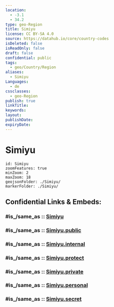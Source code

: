 ```yaml
---
location:
  - -3.1
  - 34.2
type: geo-Region
title: Simiyu
license: CC BY-SA 4.0
source: https://datahub.io/core/country-codes
isDeleted: false
isReadOnly: false
draft: false
confidential: public
tags:
  - geo/Country/Region
aliases:
  - Simiyu
Languages:
  - de
cssclasses:
  - geo-Region
publish: true
linkTitle:
keywords:
layout:
publishDate:
expiryDate:
---
```


# Simiyu

```leaflet
id: Simiyu
zoomFeatures: true 
minZoom: 2 
maxZoom: 18
geojsonFolder: ./Simiyu/
markerFolder: ./Simiyu/
```


## Confidential Links & Embeds: 

### #is_/same_as :: [Simiyu](/_Standards/Earth/Continent/Africa/Africa~East/Tanzania/regions~Tanzania/Simiyu.md) 

### #is_/same_as :: [Simiyu.public](/_public/Earth/Continent/Africa/Africa~East/Tanzania/regions~Tanzania/Simiyu.public.md) 

### #is_/same_as :: [Simiyu.internal](/_internal/Earth/Continent/Africa/Africa~East/Tanzania/regions~Tanzania/Simiyu.internal.md) 

### #is_/same_as :: [Simiyu.protect](/_protect/Earth/Continent/Africa/Africa~East/Tanzania/regions~Tanzania/Simiyu.protect.md) 

### #is_/same_as :: [Simiyu.private](/_private/Earth/Continent/Africa/Africa~East/Tanzania/regions~Tanzania/Simiyu.private.md) 

### #is_/same_as :: [Simiyu.personal](/_personal/Earth/Continent/Africa/Africa~East/Tanzania/regions~Tanzania/Simiyu.personal.md) 

### #is_/same_as :: [Simiyu.secret](/_secret/Earth/Continent/Africa/Africa~East/Tanzania/regions~Tanzania/Simiyu.secret.md)

